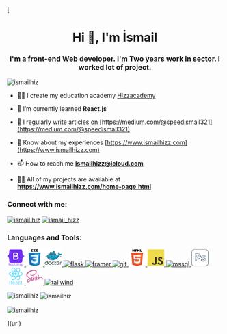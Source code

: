 [<h1 align="center">Hi 👋, I'm İsmail</h1>
<h3 align="center">I'm a front-end Web developer. I'm Two years work in sector. I worked lot of project.</h3>

<p align="left"> <img src="https://komarev.com/ghpvc/?username=ismailhiz&label=Profile%20views&color=0e75b6&style=flat" alt="ismailhiz" /> </p>

- 👨‍💻 I create my education academy [Hizzacademy](https://www.ismailhizz.com/home-page.html)

- 🌱 I’m currently learned **React.js**

- 📝 I regularly write articles on [https://medium.com/@speedismail321](https://medium.com/@speedismail321)

- 📄 Know about my experiences [https://www.ismailhizz.com](https://www.ismailhizz.com)

- 📫 How to reach me **ismailhizz@icloud.com**

- 👨‍💻 All of my projects are available at **https://www.ismailhizz.com/home-page.html**

<h3 align="left">Connect with me:</h3>
<p align="left">
<a href="https://linkedin.com/in/i̇smail hız" target="blank"><img align="center" src="https://raw.githubusercontent.com/rahuldkjain/github-profile-readme-generator/master/src/images/icons/Social/linked-in-alt.svg" alt="i̇smail hız" height="30" width="40" /></a>
<a href="https://instagram.com/ismail_hizz" target="blank"><img align="center" src="https://raw.githubusercontent.com/rahuldkjain/github-profile-readme-generator/master/src/images/icons/Social/instagram.svg" alt="ismail_hizz" height="30" width="40" /></a>
</p>

<h3 align="left">Languages and Tools:</h3>
<p align="left"> <a href="https://getbootstrap.com" target="_blank" rel="noreferrer"> <img src="https://raw.githubusercontent.com/devicons/devicon/master/icons/bootstrap/bootstrap-plain-wordmark.svg" alt="bootstrap" width="40" height="40"/> </a> <a href="https://www.w3schools.com/css/" target="_blank" rel="noreferrer"> <img src="https://raw.githubusercontent.com/devicons/devicon/master/icons/css3/css3-original-wordmark.svg" alt="css3" width="40" height="40"/> </a> <a href="https://www.docker.com/" target="_blank" rel="noreferrer"> <img src="https://raw.githubusercontent.com/devicons/devicon/master/icons/docker/docker-original-wordmark.svg" alt="docker" width="40" height="40"/> </a> <a href="https://flask.palletsprojects.com/" target="_blank" rel="noreferrer"> <img src="https://www.vectorlogo.zone/logos/pocoo_flask/pocoo_flask-icon.svg" alt="flask" width="40" height="40"/> </a> <a href="https://www.framer.com/" target="_blank" rel="noreferrer"> <img src="https://www.vectorlogo.zone/logos/framer/framer-icon.svg" alt="framer" width="40" height="40"/> </a> <a href="https://git-scm.com/" target="_blank" rel="noreferrer"> <img src="https://www.vectorlogo.zone/logos/git-scm/git-scm-icon.svg" alt="git" width="40" height="40"/> </a> <a href="https://www.w3.org/html/" target="_blank" rel="noreferrer"> <img src="https://raw.githubusercontent.com/devicons/devicon/master/icons/html5/html5-original-wordmark.svg" alt="html5" width="40" height="40"/> </a> <a href="https://developer.mozilla.org/en-US/docs/Web/JavaScript" target="_blank" rel="noreferrer"> <img src="https://raw.githubusercontent.com/devicons/devicon/master/icons/javascript/javascript-original.svg" alt="javascript" width="40" height="40"/> </a> <a href="https://www.microsoft.com/en-us/sql-server" target="_blank" rel="noreferrer"> <img src="https://www.svgrepo.com/show/303229/microsoft-sql-server-logo.svg" alt="mssql" width="40" height="40"/> </a> <a href="https://www.photoshop.com/en" target="_blank" rel="noreferrer"> <img src="https://raw.githubusercontent.com/devicons/devicon/master/icons/photoshop/photoshop-line.svg" alt="photoshop" width="40" height="40"/> </a> <a href="https://reactjs.org/" target="_blank" rel="noreferrer"> <img src="https://raw.githubusercontent.com/devicons/devicon/master/icons/react/react-original-wordmark.svg" alt="react" width="40" height="40"/> </a> <a href="https://sass-lang.com" target="_blank" rel="noreferrer"> <img src="https://raw.githubusercontent.com/devicons/devicon/master/icons/sass/sass-original.svg" alt="sass" width="40" height="40"/> </a> <a href="https://tailwindcss.com/" target="_blank" rel="noreferrer"> <img src="https://www.vectorlogo.zone/logos/tailwindcss/tailwindcss-icon.svg" alt="tailwind" width="40" height="40"/> </a> </p>

<p><img align="left" src="https://github-readme-stats.vercel.app/api/top-langs?username=ismailhiz&show_icons=true&locale=en&layout=compact" alt="ismailhiz" /></p>

<p>&nbsp;<img align="center" src="https://github-readme-stats.vercel.app/api?username=ismailhiz&show_icons=true&locale=en" alt="ismailhiz" /></p>

<p><img align="center" src="https://github-readme-streak-stats.herokuapp.com/?user=ismailhiz&" alt="ismailhiz" /></p>](url)
